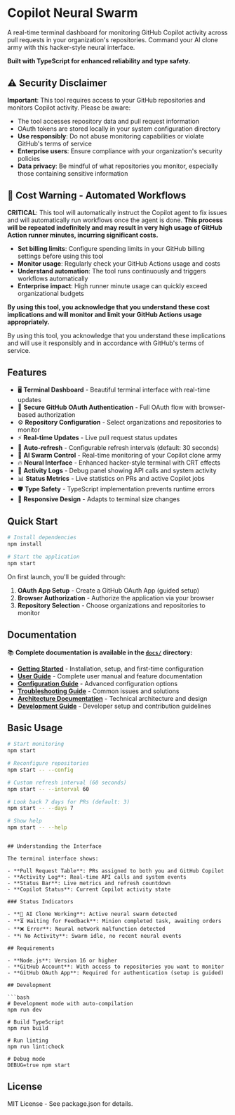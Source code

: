 # Copilot Neural Swarm

A real-time terminal dashboard for monitoring GitHub Copilot activity across pull requests in your organization's repositories. Command your AI clone army with this hacker-style neural interface.

**Built with TypeScript for enhanced reliability and type safety.**

## ⚠️ Security Disclaimer

**Important**: This tool requires access to your GitHub repositories and monitors Copilot activity. Please be aware:

- The tool accesses repository data and pull request information
- OAuth tokens are stored locally in your system configuration directory
- **Use responsibly**: Do not abuse monitoring capabilities or violate GitHub's terms of service
- **Enterprise users**: Ensure compliance with your organization's security policies
- **Data privacy**: Be mindful of what repositories you monitor, especially those containing sensitive information

## 🚨 Cost Warning - Automated Workflows

**CRITICAL**: This tool will automatically instruct the Copilot agent to fix issues and will automatically run workflows once the agent is done. **This process will be repeated indefinitely and may result in very high usage of GitHub Action runner minutes, incurring significant costs.**

- **Set billing limits**: Configure spending limits in your GitHub billing settings before using this tool
- **Monitor usage**: Regularly check your GitHub Actions usage and costs
- **Understand automation**: The tool runs continuously and triggers workflows automatically
- **Enterprise impact**: High runner minute usage can quickly exceed organizational budgets

**By using this tool, you acknowledge that you understand these cost implications and will monitor and limit your GitHub Actions usage appropriately.**

By using this tool, you acknowledge that you understand these implications and will use it responsibly and in accordance with GitHub's terms of service.

## Features

- 🖥️ **Terminal Dashboard** - Beautiful terminal interface with real-time updates
- 🔐 **Secure GitHub OAuth Authentication** - Full OAuth flow with browser-based authorization
- ⚙️ **Repository Configuration** - Select organizations and repositories to monitor
- ⚡ **Real-time Updates** - Live pull request status updates
- 🔁 **Auto-refresh** - Configurable refresh intervals (default: 30 seconds)
- 🤖 **AI Swarm Control** - Real-time monitoring of your Copilot clone army
- 🔥 **Neural Interface** - Enhanced hacker-style terminal with CRT effects
- 📜 **Activity Logs** - Debug panel showing API calls and system activity
- 📊 **Status Metrics** - Live statistics on PRs and active Copilot jobs
- 🛡️ **Type Safety** - TypeScript implementation prevents runtime errors
- 📱 **Responsive Design** - Adapts to terminal size changes

## Quick Start

```bash
# Install dependencies
npm install

# Start the application
npm start
```

On first launch, you'll be guided through:

1. **OAuth App Setup** - Create a GitHub OAuth App (guided setup)
2. **Browser Authorization** - Authorize the application via your browser
3. **Repository Selection** - Choose organizations and repositories to monitor

## Documentation

📚 **Complete documentation is available in the [`docs/`](./docs/) directory:**

- **[Getting Started](./docs/getting-started.md)** - Installation, setup, and first-time configuration
- **[User Guide](./docs/user-guide.md)** - Complete user manual and feature documentation
- **[Configuration Guide](./docs/guides/configuration.md)** - Advanced configuration options
- **[Troubleshooting Guide](./docs/guides/troubleshooting.md)** - Common issues and solutions
- **[Architecture Documentation](./docs/architecture.md)** - Technical architecture and design
- **[Development Guide](./docs/development/README.md)** - Developer setup and contribution guidelines

## Basic Usage

```bash
# Start monitoring
npm start

# Reconfigure repositories
npm start -- --config

# Custom refresh interval (60 seconds)
npm start -- --interval 60

# Look back 7 days for PRs (default: 3)
npm start -- --days 7

# Show help
npm start -- --help
```

````

## Understanding the Interface

The terminal interface shows:

- **Pull Request Table**: PRs assigned to both you and GitHub Copilot
- **Activity Log**: Real-time API calls and system events
- **Status Bar**: Live metrics and refresh countdown
- **Copilot Status**: Current Copilot activity state

### Status Indicators

- **🔄 AI Clone Working**: Active neural swarm detected
- **⏳ Waiting for Feedback**: Minion completed task, awaiting orders
- **❌ Error**: Neural network malfunction detected
- **ℹ️ No Activity**: Swarm idle, no recent neural events

## Requirements

- **Node.js**: Version 16 or higher
- **GitHub Account**: With access to repositories you want to monitor
- **GitHub OAuth App**: Required for authentication (setup is guided)

## Development

```bash
# Development mode with auto-compilation
npm run dev

# Build TypeScript
npm run build

# Run linting
npm run lint:check

# Debug mode
DEBUG=true npm start
````

## License

MIT License - See package.json for details.
